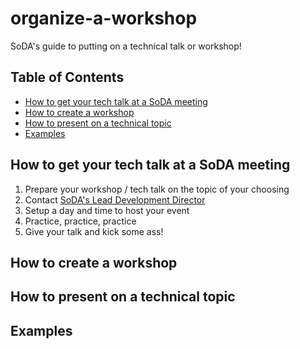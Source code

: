 # organize-a-workshop
SoDA's guide to putting on a technical talk or workshop!

## Table of Contents

* [How to get your tech talk at a SoDA meeting](#how-to-get-your-tech-talk-at-a-soda-meeting)
* [How to create a workshop](#how-to-create-a-workshop)
* [How to present on a technical topic](#how-to-present-on-a-technical-topic)
* [Examples](#examples) 


## How to get your tech talk at a SoDA meeting

1. Prepare your workshop / tech talk on the topic of your choosing
2. Contact [SoDA's Lead Development Director](mailto:taforres@asu.edu?Subject=Lets-put-on-a-workshop!)
3. Setup a day and time to host your event
4. Practice, practice, practice
5. Give your talk and kick some ass!

## How to create a workshop

## How to present on a technical topic

## Examples

